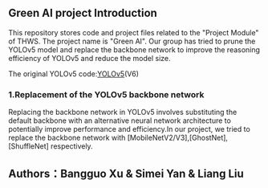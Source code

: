 ## Green AI project Introduction
This repository stores code and project files related to the "Project Module" of THWS. The project name is "Green AI". Our group has tried to prune the YOLOv5 model and replace the backbone network to improve the reasoning efficiency of YOLOv5 and reduce the model size.

The original YOLOv5 code:[YOLOv5](https://github.com/ultralytics/yolov5/)(V6)

### 1.Replacement of the YOLOv5 backbone network
Replacing the backbone network in YOLOv5 involves substituting the default backbone with an alternative neural network architecture to potentially improve performance and efficiency.In our project, we tried to replace the backbone network with [MobileNetV2/V3],[GhostNet],[ShuffleNet] respectively.

## Authors：Bangguo Xu & Simei Yan & Liang Liu
